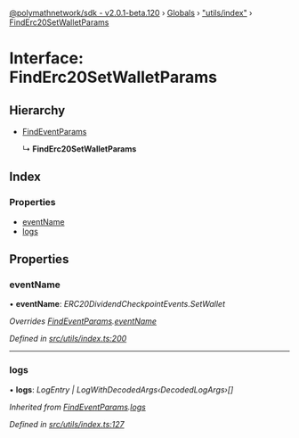 [@polymathnetwork/sdk - v2.0.1-beta.120](../README.md) › [Globals](../globals.md) › ["utils/index"](../modules/_utils_index_.md) › [FindErc20SetWalletParams](_utils_index_.finderc20setwalletparams.md)

# Interface: FindErc20SetWalletParams

## Hierarchy

- [FindEventParams](_utils_index_.findeventparams.md)

  ↳ **FindErc20SetWalletParams**

## Index

### Properties

- [eventName](_utils_index_.finderc20setwalletparams.md#eventname)
- [logs](_utils_index_.finderc20setwalletparams.md#logs)

## Properties

### eventName

• **eventName**: _ERC20DividendCheckpointEvents.SetWallet_

_Overrides [FindEventParams](_utils_index_.findeventparams.md).[eventName](_utils_index_.findeventparams.md#eventname)_

_Defined in [src/utils/index.ts:200](https://github.com/PolymathNetwork/polymath-sdk/blob/1da5bc5/src/utils/index.ts#L200)_

---

### logs

• **logs**: _LogEntry | LogWithDecodedArgs‹DecodedLogArgs›[]_

_Inherited from [FindEventParams](_utils_index_.findeventparams.md).[logs](_utils_index_.findeventparams.md#logs)_

_Defined in [src/utils/index.ts:127](https://github.com/PolymathNetwork/polymath-sdk/blob/1da5bc5/src/utils/index.ts#L127)_
